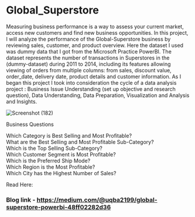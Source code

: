 # Global_Superstore 
Measuring business performance is a way to assess your current market, access new customers and find new business opportunities. In this project, I will analyze the performance of the Global-Superstore business by reviewing sales, customer, and product overview. Here the dataset I used was dummy data that I got from the Microsoft Practice PowerBI. The dataset represents the number of transactions in Superstores in the (dummy-dataset) during 2011 to 2014, including its features allowing viewing of orders from multiple columns: from sales, discount value, order_date, delivery date, product details and customer information. As I began this project I took into consideration the cycle of a data analysis project : Business Issue Understanding (set up objective and research question), Data Understanding, Data Preparation, Visualization and Analysis and Insights.

![Screenshot (182)](https://user-images.githubusercontent.com/104266403/206895653-9168efb3-ba77-4d2d-8217-91fcebe74554.png)

Business Questions

Which Category is Best Selling and Most Profitable? <br/>
What are the Best Selling and Most Profitable Sub-Category? <br/>
Which is the Top Selling Sub-Category?<br/>
Which Customer Segment is Most Profitable?<br/>
Which is the Preferred Ship Mode?<br/>
Which Region is the Most Profitable?<br/>
Which City has the Highest Number of Sales?<br/>

Read Here:
### Blog link - https://medium.com/@uqba2199/global-superstore-powerbi-48ff02282d36

